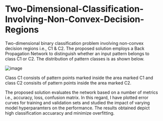 # Two-Dimensional-Classification-Involving-Non-Convex-Decision-Regions
Two-dimensional binary classification problem involving non-convex decision regions i.e., C1 &amp; C2. 
The proposed solution employs a Back Propagation Network to distinguish whether an input pattern belongs to class C1 or C2.
The distribution of pattern classes is as shown below.

![image](https://user-images.githubusercontent.com/97694796/219873717-c88e9656-69f4-4fad-8f7f-6b56b777dbd7.png)

Class C1 consists of pattern points marked inside the area marked C1 and class C2 consisits of pattern points inside the area marked C2.

The proposed solution evaluates the network based on a number of metrics i.e., accuracy, loss, confusion matrix. In this regard, I have plotted error curves for training and validation sets and studied the impact of varying model hyperparamters on the performance. 
The results obtained depict high classification accuaracy and minimize overfitting.
